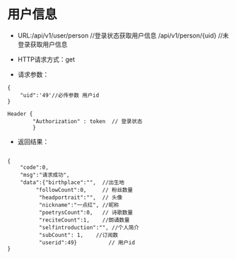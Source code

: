 # 用户信息

- URL:/api/v1/user/person //登录状态获取用户信息
      /api/v1/person/{uid}      //未登录获取用户信息

- HTTP请求方式：get
   
- 请求参数：
 
```
{
    "uid":'49'//必传参数 用户id
}

Header {
        "Authorization" : token  // 登录状态
        }
```

- 返回结果：

```

{
    "code":0,
    "msg":"请求成功",
    "data":{"birthplace":"",  //出生地
         "followCount":0,     // 粉丝数量
          "headportrait":"",  // 头像
          "nickname":"一点红", //昵称
          "poetrysCount":0,   // 诗歌数量
          "reciteCount":1,    //朗诵数量
          "selfintroduction":"", //个人简介
          "subCount": 1,    //订阅数
          "userid":49}          // 用户id
}


```


